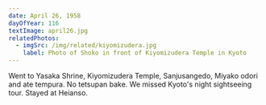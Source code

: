 ```yaml
---
date: April 26, 1958
dayOfYear: 116
textImage: april26.jpg
relatedPhotos: 
  - imgSrc: /img/related/kiyomizudera.jpg
    label: Photo of Shoko in front of Kiyomizudera Temple in Kyoto
---
```

Went to Yasaka Shrine, Kiyomizudera Temple, Sanjusangedo, Miyako odori and ate tempura.
No tetsupan bake.
We missed Kyoto's night sightseeing tour. 
Stayed at Heianso.